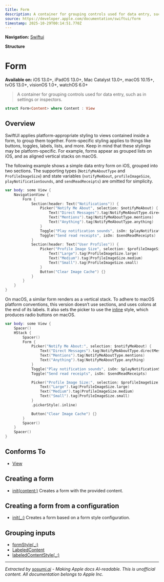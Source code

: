 ```yaml
---
title: Form
description: A container for grouping controls used for data entry, such as in settings or inspectors.
source: https://developer.apple.com/documentation/swiftui/form
timestamp: 2025-10-29T00:14:51.770Z
---
```


**Navigation:** [Swiftui](/documentation/swiftui)

**Structure**

# Form

**Available on:** iOS 13.0+, iPadOS 13.0+, Mac Catalyst 13.0+, macOS 10.15+, tvOS 13.0+, visionOS 1.0+, watchOS 6.0+

> A container for grouping controls used for data entry, such as in settings or inspectors.

```swift
struct Form<Content> where Content : View
```

## Overview

SwiftUI applies platform-appropriate styling to views contained inside a form, to group them together. Form-specific styling applies to things like buttons, toggles, labels, lists, and more. Keep in mind that these stylings may be platform-specific. For example, forms appear as grouped lists on iOS, and as aligned vertical stacks on macOS.

The following example shows a simple data entry form on iOS, grouped into two sections. The supporting types (`NotifyMeAboutType` and `ProfileImageSize`) and state variables (`notifyMeAbout`, `profileImageSize`, `playNotificationSounds`, and `sendReadReceipts`) are omitted for simplicity.

```swift
var body: some View {
    NavigationView {
        Form {
            Section(header: Text("Notifications")) {
                Picker("Notify Me About", selection: $notifyMeAbout) {
                    Text("Direct Messages").tag(NotifyMeAboutType.directMessages)
                    Text("Mentions").tag(NotifyMeAboutType.mentions)
                    Text("Anything").tag(NotifyMeAboutType.anything)
                }
                Toggle("Play notification sounds", isOn: $playNotificationSounds)
                Toggle("Send read receipts", isOn: $sendReadReceipts)
            }
            Section(header: Text("User Profiles")) {
                Picker("Profile Image Size", selection: $profileImageSize) {
                    Text("Large").tag(ProfileImageSize.large)
                    Text("Medium").tag(ProfileImageSize.medium)
                    Text("Small").tag(ProfileImageSize.small)
                }
                Button("Clear Image Cache") {}
            }
        }
    }
}
```



On macOS, a similar form renders as a vertical stack. To adhere to macOS platform conventions, this version doesn’t use sections, and uses colons at the end of its labels. It also sets the picker to use the [inline](/documentation/swiftui/pickerstyle/inline) style, which produces radio buttons on macOS.

```swift
var body: some View {
    Spacer()
    HStack {
        Spacer()
        Form {
            Picker("Notify Me About:", selection: $notifyMeAbout) {
                Text("Direct Messages").tag(NotifyMeAboutType.directMessages)
                Text("Mentions").tag(NotifyMeAboutType.mentions)
                Text("Anything").tag(NotifyMeAboutType.anything)
            }
            Toggle("Play notification sounds", isOn: $playNotificationSounds)
            Toggle("Send read receipts", isOn: $sendReadReceipts)

            Picker("Profile Image Size:", selection: $profileImageSize) {
                Text("Large").tag(ProfileImageSize.large)
                Text("Medium").tag(ProfileImageSize.medium)
                Text("Small").tag(ProfileImageSize.small)
            }
            .pickerStyle(.inline)

            Button("Clear Image Cache") {}
        }
        Spacer()
    }
    Spacer()
}
```



## Conforms To

- [View](/documentation/swiftui/view)

## Creating a form

- [init(content:)](/documentation/swiftui/form/init(content:)) Creates a form with the provided content.

## Creating a form from a configuration

- [init(_:)](/documentation/swiftui/form/init(_:)) Creates a form based on a form style configuration.

## Grouping inputs

- [formStyle(_:)](/documentation/swiftui/view/formstyle(_:))
- [LabeledContent](/documentation/swiftui/labeledcontent)
- [labeledContentStyle(_:)](/documentation/swiftui/view/labeledcontentstyle(_:))

---

*Extracted by [sosumi.ai](https://sosumi.ai) - Making Apple docs AI-readable.*
*This is unofficial content. All documentation belongs to Apple Inc.*
